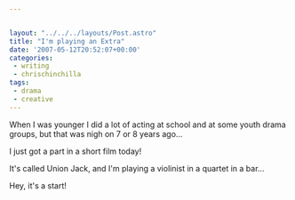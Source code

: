 ```yaml
---


layout: "../../../layouts/Post.astro"
title: "I'm playing an Extra"
date: '2007-05-12T20:52:07+00:00'
categories:
 - writing
 - chrischinchilla
tags:
 - drama 
 - creative
---
```


When I was younger I did a lot of acting at school and at some youth drama groups, but that was nigh on 7 or 8 years ago...

I just got a part in a short film today!

It's called Union Jack, and I'm playing a violinist in a quartet in a bar...

Hey, it's a start!
